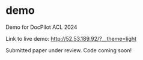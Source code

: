 # demo
Demo for DocPilot ACL 2024

Link to live demo: http://52.53.189.92/?__theme=light

Submitted paper under review. Code coming soon! 
